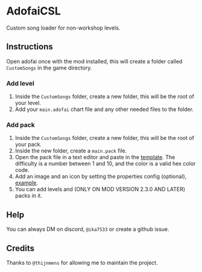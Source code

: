 # AdofaiCSL

Custom song loader for non-workshop levels.

## Instructions

Open adofai once with the mod installed, this will create a folder called `CustomSongs` in the game directory.

### Add level

1. Inside the `CustomSongs` folder, create a new folder, this will be the root of your level.
2. Add your `main.adofai` chart file and any other needed files to the folder.

### Add pack

1. Inside the `CustomSongs` folder, create a new folder, this will be the root of your pack.
2. Inside the new folder, create a `main.pack` file.
3. Open the pack file in a text editor and paste in the [template](https://pastebin.com/raw/GRd0zAJk). The difficulty is a number between 1 and 10, and the color is a valid hex color code.
4. Add an image and an icon by setting the properties config (optional), [example](https://pastebin.com/raw/9GBX2TDB).
5. You can add levels and (ONLY ON MOD VERSION 2.3.0 AND LATER) packs in it.

## Help

You can always DM on discord, `@ika7533` or create a github issue.

## Credits

Thanks to `@thijnmens` for allowing me to maintain the project.

